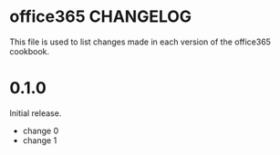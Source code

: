 # office365 CHANGELOG

This file is used to list changes made in each version of the office365 cookbook.

# 0.1.0

Initial release.

- change 0
- change 1

